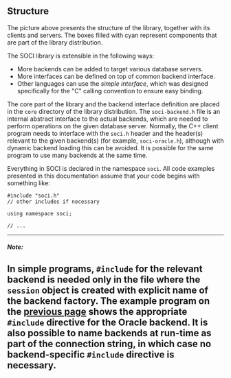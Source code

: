## Structure

The picture above presents the structure of the library, together with its clients and servers. The boxes filled with cyan represent components that are part of the library distribution.

The SOCI library is extensible in the following ways:

* More backends can be added to target various database servers.
* More interfaces can be defined on top of common backend interface.
* Other languages can use the <i>simple interface</i>, which was designed specifically for the "C" calling convention to ensure easy binding.

The core part of the library and the backend interface definition are placed in the `core` directory of the library distribution. The `soci-backend.h` file is an internal abstract interface to the actual backends, which are needed to perform operations on the given database server. Normally, the C++ client program needs to interface with the `soci.h` header and the header(s) relevant to the given backend(s) (for example, `soci-oracle.h`), although with dynamic backend loading this can be avoided. It is possible for the same program to use many backends at the same time.

Everything in SOCI is declared in the namespace `soci`. All code examples presented in this documentation assume that your code begins with something like:


    #include "soci.h"
    // other includes if necessary

    using namespace soci;

    // ...

---
##### Note: 

In simple programs, `#include` for the relevant backend is needed only in the file where the `session` object is created with explicit name of the backend factory. The example program on the [previous page](index.html) shows the appropriate `#include` directive for the Oracle backend. It is also possible to name backends at run-time as part of the connection string, in which case no backend-specific `#include` directive is necessary.
---